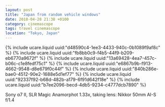 ```yaml
---
layout: post
title: "Japan from random vehicle windows"
date: 2018-04-28 21:38 +0100
category: cinemascope
tags: travel cinemascope
location: "Tokyo, Japan"
---
```


{% include ucare.liquid uuid:"d48590c4-1ee3-4433-940c-0b1089f9af8c" %}
{% include ucare.liquid uuid:"fb8bb0c9-f4b5-44f9-b209-eb6770a9672f" %}
{% include ucare.liquid uuid:"13a69428-4ea7-457c-b06c-c1e8fedf75c1" %}
{% include ucare.liquid uuid:"e6867b9b-f913-4662-9548-d8e679f0c44f" %}
{% include ucare.liquid uuid:"840b286e-bae0-4512-90e2-1688e5d1ef77" %}
{% include ucare.liquid uuid:"92337f92-b68d-482b-a179-6f91d642f18e" %}
{% include ucare.liquid uuid:"b7ee2096-becd-4db5-9234-c4777dcb7890" %}

Sony α7 II, SLR Magic Anamorphot 1.33x, taking lens: Nikkor 50mm AI-S f/1.4